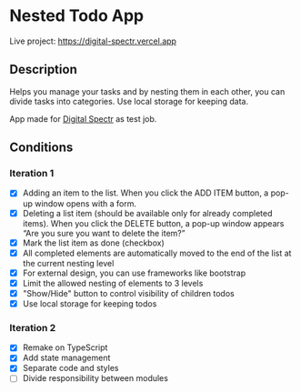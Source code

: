 # Nested Todo App

Live project: https://digital-spectr.vercel.app

## Description

Helps you manage your tasks and by nesting them in each other, you can divide tasks into categories. Use local storage for keeping data.

App made for [Digital Spectr](https://digital-spectr.ru/) as test job.

## Conditions

### Iteration 1

- [x] Adding an item to the list. When you click the ADD ITEM button, a pop-up window opens with a form.
- [x] Deleting a list item (should be available only for already completed items). When you click the DELETE button, a pop-up window appears “Are you sure you want to delete the item?”
- [x] Mark the list item as done (checkbox)
- [x] All completed elements are automatically moved to the end of the list at the current nesting level
- [x] For external design, you can use frameworks like bootstrap
- [x] Limit the allowed nesting of elements to 3 levels
- [x] "Show/Hide" button to control visibility of children todos
- [x] Use local storage for keeping todos

### Iteration 2

- [x] Remake on TypeScript
- [x] Add state management
- [x] Separate code and styles
- [ ] Divide responsibility between modules

<!--
## Legend

### Commits

- **add**: Add new feature or data
- **ref**: Code refactor for comfortable reading and optimization
- **fix**: Fix some bugs in exist functionality
- **docs**: Work with comments/documentation of code. Additional information that helps to read the app
- **init**: Configure the setup of project
- **styl**: Style the components

 ---

## Roadmap

- [ ] Add Redux or MobX to manage state
- [ ] Remake core logic with state update
- [ ] Create other UI components
- [ ] Add Drag & Drop with nesting elements
- [ ] Add animations (adding/removing)
- [ ] Redesign with simple but accent colors
- [ ] Complete all children elements when parent completed
- [ ] Remove only completed todos ant their children
- [ ] Toggle dark/light theme
- [ ] Mobile support -->
